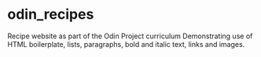 # odin_recipes
Recipe website as part of the Odin Project curriculum 
Demonstrating use of HTML boilerplate, lists, paragraphs, bold and italic text, links and images. 